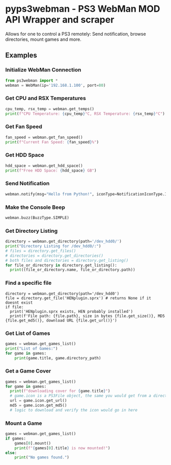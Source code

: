 # pyps3webman - PS3 WebMan MOD API Wrapper and scraper
Allows for one to control a PS3 remotely: Send notification, browse directories, mount games and more.
## Examples

### Initialize WebMan Connection

```python
from ps3webman import *
webman = WebMan(ip='192.168.1.100', port=80)
```

### Get CPU and RSX Temperatures

```python
cpu_temp, rsx_temp = webman.get_temps()
print(f"CPU Temperature: {cpu_temp}°C, RSX Temperature: {rsx_temp}°C")
```

### Get Fan Speed

```python
fan_speed = webman.get_fan_speed()
print(f"Current Fan Speed: {fan_speed}%")
```

### Get HDD Space

```python
hdd_space = webman.get_hdd_space()
print(f"Free HDD Space: {hdd_space} GB")
```

### Send Notification

```python
webman.notify(msg="Hello from Python!", iconType=NotificationIconType.INFO, buzzType=BuzzType.SIMPLE) # buzzType is optional
```

### Make the Console Beep

```python
webman.buzz(BuzzType.SIMPLE)
```

### Get Directory Listing

```python
directory = webman.get_directory(path='/dev_hdd0/')
print("Directory Listing for /dev_hdd0/:")
# files = directory.get_files()
# directories = directory.get_directories()
# both files and directories = directory.get_listing()
for file_or_directory in directory.get_listing():
  print((file_or_directory.name, file_or_directory.path))
```

### Find a specific file

```python3
directory = webman.get_directory(path='/dev_hdd0')
file = directory.get_file('HENplugin.sprx') # returns None if it doesnt exist
if file:
  print('HENplugin.sprx exists, HEN probably installed')
  print(f'File path: {file.path}, size in bytes {file.get_size()}, MD5 {file.get_md5()}, download URL {file.get_url()}')
```
### Get List of Games

```python
games = webman.get_games_list()
print("List of Games:")
for game in games:
    print(game.title, game.directory_path)
```

### Get a Game Cover
```python
games = webman.get_games_list()
for game in games:
  print(f"downloading cover for {game.title}")
  # game.icon is a PS3File object, the same you would get from a directory listing
  url = game.icon.get_url()
  md5 = game.icon.get_md5()
  # logic to download and verify the icon would go in here
```

### Mount a Game

```python
games = webman.get_games_list()
if games:
    games[0].mount()
    print(f"{games[0].title} is now mounted!")
else:
    print("No games found.")
```
